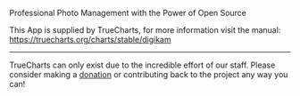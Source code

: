Professional Photo Management with the Power of Open Source

This App is supplied by TrueCharts, for more information visit the manual: https://truecharts.org/charts/stable/digikam

---

TrueCharts can only exist due to the incredible effort of our staff.
Please consider making a [donation](https://truecharts.org/docs/about/sponsor) or contributing back to the project any way you can!
